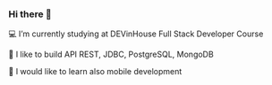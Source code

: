 ### Hi there 👋

:computer: I’m currently studying at DEVinHouse Full Stack Developer Course

:construction_worker: I like to build API REST, JDBC, PostgreSQL, MongoDB  

:iphone: I would like to learn also mobile development 
